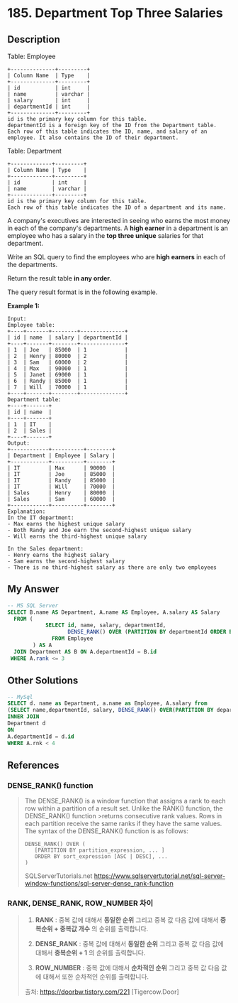 # 185. Department Top Three Salaries

## Description


Table: Employee

```
+--------------+---------+
| Column Name  | Type    |
+--------------+---------+
| id           | int     |
| name         | varchar |
| salary       | int     |
| departmentId | int     |
+--------------+---------+
id is the primary key column for this table.
departmentId is a foreign key of the ID from the Department table.
Each row of this table indicates the ID, name, and salary of an employee. It also contains the ID of their department.
``` 

Table: Department
```
+-------------+---------+
| Column Name | Type    |
+-------------+---------+
| id          | int     |
| name        | varchar |
+-------------+---------+
id is the primary key column for this table.
Each row of this table indicates the ID of a department and its name.
``` 

A company's executives are interested in seeing who earns the most money in each of the company's departments. A **high earner** in a department is an employee who has a salary in the **top three unique** salaries for that department.

Write an SQL query to find the employees who are **high earners** in each of the departments.

Return the result table **in any order**.

The query result format is in the following example.

 

**Example 1:**
```
Input: 
Employee table:
+----+-------+--------+--------------+
| id | name  | salary | departmentId |
+----+-------+--------+--------------+
| 1  | Joe   | 85000  | 1            |
| 2  | Henry | 80000  | 2            |
| 3  | Sam   | 60000  | 2            |
| 4  | Max   | 90000  | 1            |
| 5  | Janet | 69000  | 1            |
| 6  | Randy | 85000  | 1            |
| 7  | Will  | 70000  | 1            |
+----+-------+--------+--------------+
Department table:
+----+-------+
| id | name  |
+----+-------+
| 1  | IT    |
| 2  | Sales |
+----+-------+
Output: 
+------------+----------+--------+
| Department | Employee | Salary |
+------------+----------+--------+
| IT         | Max      | 90000  |
| IT         | Joe      | 85000  |
| IT         | Randy    | 85000  |
| IT         | Will     | 70000  |
| Sales      | Henry    | 80000  |
| Sales      | Sam      | 60000  |
+------------+----------+--------+
Explanation: 
In the IT department:
- Max earns the highest unique salary
- Both Randy and Joe earn the second-highest unique salary
- Will earns the third-highest unique salary

In the Sales department:
- Henry earns the highest salary
- Sam earns the second-highest salary
- There is no third-highest salary as there are only two employees
```

## My Answer 

```SQL
-- MS SQL Server 
SELECT B.name AS Department, A.name AS Employee, A.salary AS Salary
  FROM (
            SELECT id, name, salary, departmentId, 
                   DENSE_RANK() OVER (PARTITION BY departmentId ORDER BY salary DESC) AS rank  -- 
              FROM Employee 
        ) AS A 
  JOIN Department AS B ON A.departmentId = B.id
 WHERE A.rank <= 3
```

## Other Solutions 

```SQL
-- MySql
SELECT d. name as Department, a.name as Employee, A.salary from
(SELECT name,departmentId, salary, DENSE_RANK() OVER(PARTITION BY departmentId order by salary desc) rnk from Employee) A
INNER JOIN
Department d
ON
A.departmentId = d.id
WHERE A.rnk < 4
```



## References 

### DENSE_RANK() function 

>The DENSE_RANK() is a window function that assigns a rank to each row within a partition of a result set. Unlike the RANK() function, the DENSE_RANK() function >returns consecutive rank values. Rows in each partition receive the same ranks if they have the same values.
>The syntax of the DENSE_RANK() function is as follows:
>
>```
>DENSE_RANK() OVER (
>    [PARTITION BY partition_expression, ... ]
>    ORDER BY sort_expression [ASC | DESC], ...
>)
>```
>SQLServerTutorials.net <https://www.sqlservertutorial.net/sql-server-window-functions/sql-server-dense_rank-function>



### RANK, DENSE_RANK, ROW_NUMBER 차이 

>1. **RANK** : 중복 값에 대해서 **동일한 순위** 그리고 중복 값 다음 값에 대해서 **중복순위 + 중복값 개수** 의 순위를 출력합니다.
>
>2. **DENSE_RANK** : 중복 값에 대해서 **동일한 순위** 그리고 중복 값 다음 값에 대해서 **중복순위 + 1** 의 순위를 출력합니다.
>
>3. **ROW_NUMBER** : 중복 값에 대해서 **순차적인 순위** 그리고 중복 값 다음 값에 대해서 또한 순차적인 순위를 출력합니다.
>
>출처: https://doorbw.tistory.com/221 [Tigercow.Door]


